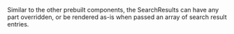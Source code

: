 Similar to the other prebuilt components, the SearchResults can have any part overridden, or be rendered as-is when passed an array of search result entries.
